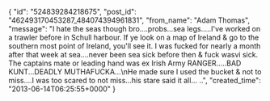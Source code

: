  {
   "id": "524839284218675",
   "post_id": "462493170453287_484074394961831",
   "from_name": "Adam Thomas",
   "message": "I hate the seas though bro....probs...sea legs.....I've worked on a trawler before in Schull harbour. If ye look on a map of Ireland & go to the southern most point of Ireland,  you'll see it. I was fucked for nearly a month after that week at sea....never been sea sick before then & fuck wasvi sick. The captains mate or leading hand was ex Irish Army RANGER.....BAD KUNT...DEADLY MUTHAFUCKA...\nHe made sure I used the bucket & not to miss....I was too scared to not miss...his stare said it all... ..",
   "created_time": "2013-06-14T06:25:55+0000"
 }
